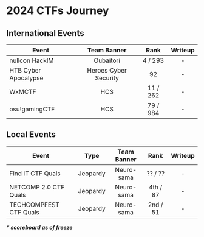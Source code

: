 # 2024 CTFs Journey

## International Events
| Event | Team Banner | Rank | Writeup |
| --- | :---: |  :---: | :---: |
| nullcon HackIM | Oubaitori | 4 / 293 | - |
| HTB Cyber Apocalypse | Heroes Cyber Security | 92 | - |
| WxMCTF | HCS | 11 / 262 | - |
| osu!gamingCTF | HCS | 79 / 984 | - | 
    
    
## Local Events
| Event | Type | Team Banner | Rank | Writeup |
| --- | :---: |  :---: |  :---: | :---: |
| Find IT CTF Quals |  Jeopardy | Neuro-sama | ?? / ?? | - |
| NETCOMP 2.0 CTF Quals |  Jeopardy | Neuro-sama | 4th / 87 | - |
| TECHCOMPFEST CTF Quals |  Jeopardy | Neuro-sama | 2nd / 51 | - |

_***\* scoreboard as of freeze***_
